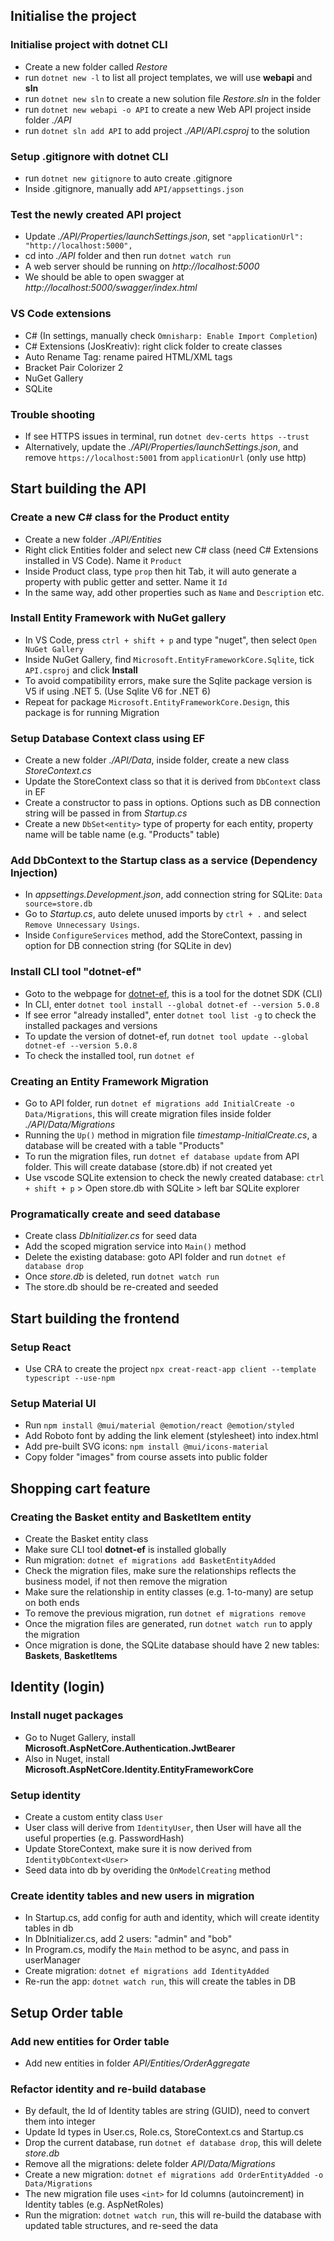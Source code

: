 ## Initialise the project

### Initialise project with dotnet CLI

- Create a new folder called _Restore_
- run `dotnet new -l` to list all project templates, we will use **webapi** and **sln**
- run `dotnet new sln` to create a new solution file _Restore.sln_ in the folder
- run `dotnet new webapi -o API` to create a new Web API project inside folder _./API_
- run `dotnet sln add API` to add project _./API/API.csproj_ to the solution

### Setup .gitignore with dotnet CLI

- run `dotnet new gitignore` to auto create .gitignore
- Inside .gitignore, manually add `API/appsettings.json`

### Test the newly created API project

- Update _./API/Properties/launchSettings.json_, set `"applicationUrl": "http://localhost:5000",`
- cd into _./API_ folder and then run `dotnet watch run`
- A web server should be running on _http://localhost:5000_
- We should be able to open swagger at _http://localhost:5000/swagger/index.html_

### VS Code extensions

- C# (In settings, manually check `Omnisharp: Enable Import Completion`)
- C# Extensions (JosKreativ): right click folder to create classes
- Auto Rename Tag: rename paired HTML/XML tags
- Bracket Pair Colorizer 2
- NuGet Gallery
- SQLite

### Trouble shooting

- If see HTTPS issues in terminal, run `dotnet dev-certs https --trust`
- Alternatively, update the _./API/Properties/launchSettings.json_, and remove `https://localhost:5001` from `applicationUrl` (only use http)

## Start building the API

### Create a new C# class for the Product entity

- Create a new folder _./API/Entities_
- Right click Entities folder and select new C# class (need C# Extensions installed in VS Code). Name it `Product`
- Inside Product class, type `prop` then hit Tab, it will auto generate a property with public getter and setter. Name it `Id`
- In the same way, add other properties such as `Name` and `Description` etc.

### Install Entity Framework with NuGet gallery

- In VS Code, press `ctrl + shift + p` and type "nuget", then select `Open NuGet Gallery`
- Inside NuGet Gallery, find `Microsoft.EntityFrameworkCore.Sqlite`, tick `API.csproj` and click **Install**
- To avoid compatibility errors, make sure the Sqlite package version is V5 if using .NET 5. (Use Sqlite V6 for .NET 6)
- Repeat for package `Microsoft.EntityFrameworkCore.Design`, this package is for running Migration

### Setup Database Context class using EF

- Create a new folder _./API/Data_, inside folder, create a new class _StoreContext.cs_
- Update the StoreContext class so that it is derived from `DbContext` class in EF
- Create a constructor to pass in options. Options such as DB connection string will be passed in from _Startup.cs_
- Create a new `DbSet<entity>` type of property for each entity, property name will be table name (e.g. "Products" table)

### Add DbContext to the Startup class as a service (Dependency Injection)

- In _appsettings.Development.json_, add connection string for SQLite: `Data source=store.db`
- Go to _Startup.cs_, auto delete unused imports by `ctrl + .` and select `Remove Unnecessary Usings`.
- Inside `ConfigureServices` method, add the StoreContext, passing in option for DB connection string (for SQLite in dev)

### Install CLI tool "dotnet-ef"

- Goto to the webpage for [dotnet-ef](https://nuget.org/packages/dotnet-ef), this is a tool for the dotnet SDK (CLI)
- In CLI, enter `dotnet tool install --global dotnet-ef --version 5.0.8`
- If see error "already installed", enter `dotnet tool list -g` to check the installed packages and versions
- To update the version of dotnet-ef, run `dotnet tool update --global dotnet-ef --version 5.0.8`
- To check the installed tool, run `dotnet ef`

### Creating an Entity Framework Migration

- Go to API folder, run `dotnet ef migrations add InitialCreate -o Data/Migrations`, this will create migration files inside folder _./API/Data/Migrations_
- Running the `Up()` method in migration file _timestamp-InitialCreate.cs_, a database will be created with a table "Products"
- To run the migration files, run `dotnet ef database update` from API folder. This will create database (store.db) if not created yet
- Use vscode SQLite extension to check the newly created database: `ctrl + shift + p` > Open store.db with SQLite > left bar SQLite explorer

### Programatically create and seed database

- Create class _DbInitializer.cs_ for seed data
- Add the scoped migration service into `Main()` method
- Delete the existing database: goto API folder and run `dotnet ef database drop`
- Once _store.db_ is deleted, run `dotnet watch run`
- The store.db should be re-created and seeded

## Start building the frontend

### Setup React

- Use CRA to create the project `npx creat-react-app client --template typescript --use-npm`

### Setup Material UI

- Run `npm install @mui/material @emotion/react @emotion/styled`
- Add Roboto font by adding the link element (stylesheet) into index.html
- Add pre-built SVG icons: `npm install @mui/icons-material`
- Copy folder "images" from course assets into public folder

## Shopping cart feature

### Creating the Basket entity and BasketItem entity

- Create the Basket entity class
- Make sure CLI tool **dotnet-ef** is installed globally
- Run migration: `dotnet ef migrations add BasketEntityAdded`
- Check the migration files, make sure the relationships reflects the business model, if not then remove the migration
- Make sure the relationship in entity classes (e.g. 1-to-many) are setup on both ends
- To remove the previous migration, run `dotnet ef migrations remove`
- Once the migration files are generated, run `dotnet watch run` to apply the migration
- Once migration is done, the SQLite database should have 2 new tables: **Baskets**, **BasketItems**

## Identity (login)

### Install nuget packages

- Go to Nuget Gallery, install **Microsoft.AspNetCore.Authentication.JwtBearer**
- Also in Nuget, install **Microsoft.AspNetCore.Identity.EntityFrameworkCore**

### Setup identity

- Create a custom entity class `User`
- User class will derive from `IdentityUser`, then User will have all the useful properties (e.g. PasswordHash)
- Update StoreContext, make sure it is now derived from `IdentityDbContext<User>`
- Seed data into db by overiding the `OnModelCreating` method

### Create identity tables and new users in migration

- In Startup.cs, add config for auth and identity, which will create identity tables in db
- In DbInitializer.cs, add 2 users: "admin" and "bob"
- In Program.cs, modify the `Main` method to be async, and pass in userManager
- Create migration: `dotnet ef migrations add IdentityAdded`
- Re-run the app: `dotnet watch run`, this will create the tables in DB

## Setup Order table

### Add new entities for Order table

- Add new entities in folder _API/Entities/OrderAggregate_

### Refactor identity and re-build database

- By default, the Id of Identity tables are string (GUID), need to convert them into integer
- Update Id types in User.cs, Role.cs, StoreContext.cs and Startup.cs
- Drop the current database, run `dotnet ef database drop`, this will delete _store.db_
- Remove all the migrations: delete folder _API/Data/Migrations_
- Create a new migration: `dotnet ef migrations add OrderEntityAdded -o Data/Migrations`
- The new migration file uses `<int>` for Id columns (autoincrement) in Identity tables (e.g. AspNetRoles)
- Run the migration: `dotnet watch run`, this will re-build the database with updated table structures, and re-seed the data
